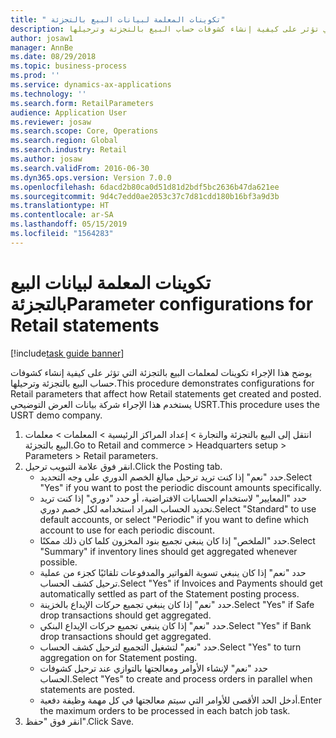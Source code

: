 ```yaml
---
title: " تكوينات المعلمة لبيانات البيع بالتجزئة"
description: يوضح هذا الإجراء تكوينات لمعلمات البيع بالتجزئة التي تؤثر على كيفية إنشاء كشوفات حساب البيع بالتجزئة وترحيلها.
author: josaw1
manager: AnnBe
ms.date: 08/29/2018
ms.topic: business-process
ms.prod: ''
ms.service: dynamics-ax-applications
ms.technology: ''
ms.search.form: RetailParameters
audience: Application User
ms.reviewer: josaw
ms.search.scope: Core, Operations
ms.search.region: Global
ms.search.industry: Retail
ms.author: josaw
ms.search.validFrom: 2016-06-30
ms.dyn365.ops.version: Version 7.0.0
ms.openlocfilehash: 6dacd2b80ca0d51d81d2bdf5bc2636b47da621ee
ms.sourcegitcommit: 9d4c7edd0ae2053c37c7d81cdd180b16bf3a9d3b
ms.translationtype: HT
ms.contentlocale: ar-SA
ms.lasthandoff: 05/15/2019
ms.locfileid: "1564283"
---
```

# <a name="parameter-configurations-for-retail-statements"></a><span data-ttu-id="19907-103"> تكوينات المعلمة لبيانات البيع بالتجزئة</span><span class="sxs-lookup"><span data-stu-id="19907-103">Parameter configurations for Retail statements</span></span>

[!include[task guide banner](../includes/task-guide-banner.md)]

<span data-ttu-id="19907-104">يوضح هذا الإجراء تكوينات لمعلمات البيع بالتجزئة التي تؤثر على كيفية إنشاء كشوفات حساب البيع بالتجزئة وترحيلها.</span><span class="sxs-lookup"><span data-stu-id="19907-104">This procedure demonstrates configurations for Retail parameters that affect how Retail statements get created and posted.</span></span> <span data-ttu-id="19907-105">يستخدم هذا الإجراء شركة بيانات العرض التوضيحي USRT.</span><span class="sxs-lookup"><span data-stu-id="19907-105">This procedure uses the USRT demo company.</span></span>

1. <span data-ttu-id="19907-106">انتقل إلى البيع بالتجزئة والتجارة > إعداد المراكز الرئيسية > المعلمات > معلمات البيع بالتجزئة‬.</span><span class="sxs-lookup"><span data-stu-id="19907-106">Go to Retail and commerce > Headquarters setup  > Parameters > Retail parameters.</span></span>
2. <span data-ttu-id="19907-107">انقر فوق علامة التبويب ترحيل.</span><span class="sxs-lookup"><span data-stu-id="19907-107">Click the Posting tab.</span></span>
    * <span data-ttu-id="19907-108">حدد "نعم" إذا كنت تريد ترحيل مبالغ الخصم الدوري على وجه التحديد.</span><span class="sxs-lookup"><span data-stu-id="19907-108">Select "Yes" if you want to post the periodic discount amounts specifically.</span></span>  
    * <span data-ttu-id="19907-109">حدد "المعايير" لاستخدام الحسابات الافتراضية، أو حدد "دوري" إذا كنت تريد تحديد الحساب المراد استخدامه لكل خصم دوري.</span><span class="sxs-lookup"><span data-stu-id="19907-109">Select "Standard" to use default accounts, or select "Periodic" if you want to define which account to use for each periodic discount.</span></span>  
    * <span data-ttu-id="19907-110">حدد "الملخص" إذا كان ينبغي تجميع بنود المخزون كلما كان ذلك ممكنًا.</span><span class="sxs-lookup"><span data-stu-id="19907-110">Select "Summary" if inventory lines should get aggregated whenever possible.</span></span>  
    * <span data-ttu-id="19907-111">حدد "نعم" إذا كان ينبغي تسوية الفواتير والمدفوعات تلقائيًا كجزء من عملية ترحيل كشف الحساب.</span><span class="sxs-lookup"><span data-stu-id="19907-111">Select "Yes" if Invoices and Payments should get automatically settled as part of the Statement posting process.</span></span>  
    * <span data-ttu-id="19907-112">حدد "نعم" إذا كان ينبغي تجميع حركات الإيداع بالخزينة.</span><span class="sxs-lookup"><span data-stu-id="19907-112">Select "Yes" if Safe drop transactions should get aggregated.</span></span>  
    * <span data-ttu-id="19907-113">حدد "نعم" إذا كان ينبغي تجميع حركات الإيداع البنكي.</span><span class="sxs-lookup"><span data-stu-id="19907-113">Select "Yes" if Bank drop transactions should get aggregated.</span></span>  
    * <span data-ttu-id="19907-114">حدد "نعم" لتشغيل التجميع لترحيل كشف الحساب.</span><span class="sxs-lookup"><span data-stu-id="19907-114">Select "Yes" to turn aggregation on for Statement posting.</span></span>  
    * <span data-ttu-id="19907-115">حدد "نعم" لإنشاء الأوامر ومعالجتها بالتوازي عند ترحيل كشوفات الحساب.</span><span class="sxs-lookup"><span data-stu-id="19907-115">Select "Yes" to create and process orders in parallel when statements are posted.</span></span>  
    * <span data-ttu-id="19907-116">أدخل الحد الأقصى للأوامر التي سيتم معالجتها في كل مهمة وظيفة دفعية.</span><span class="sxs-lookup"><span data-stu-id="19907-116">Enter the maximum orders to be processed in each batch job task.</span></span>  
3. <span data-ttu-id="19907-117">انقر فوق "حفظ".</span><span class="sxs-lookup"><span data-stu-id="19907-117">Click Save.</span></span>

